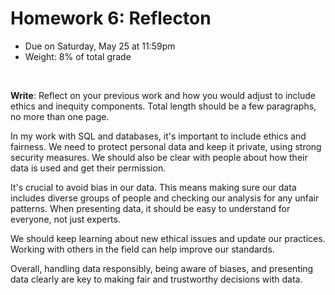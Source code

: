 # Homework 6: Reflecton

- Due on Saturday, May 25 at 11:59pm
- Weight: 8% of total grade

<br>

**Write**: Reflect on your previous work and how you would adjust to include ethics and inequity components. Total length should be a few paragraphs, no more than one page.

In my work with SQL and databases, it's important to include ethics and fairness. We need to protect personal data and keep it private, using strong security measures. We should also be clear with people about how their data is used and get their permission.

It's crucial to avoid bias in our data. This means making sure our data includes diverse groups of people and checking our analysis for any unfair patterns. When presenting data, it should be easy to understand for everyone, not just experts.

We should keep learning about new ethical issues and update our practices. Working with others in the field can help improve our standards.

Overall, handling data responsibly, being aware of biases, and presenting data clearly are key to making fair and trustworthy decisions with data.
